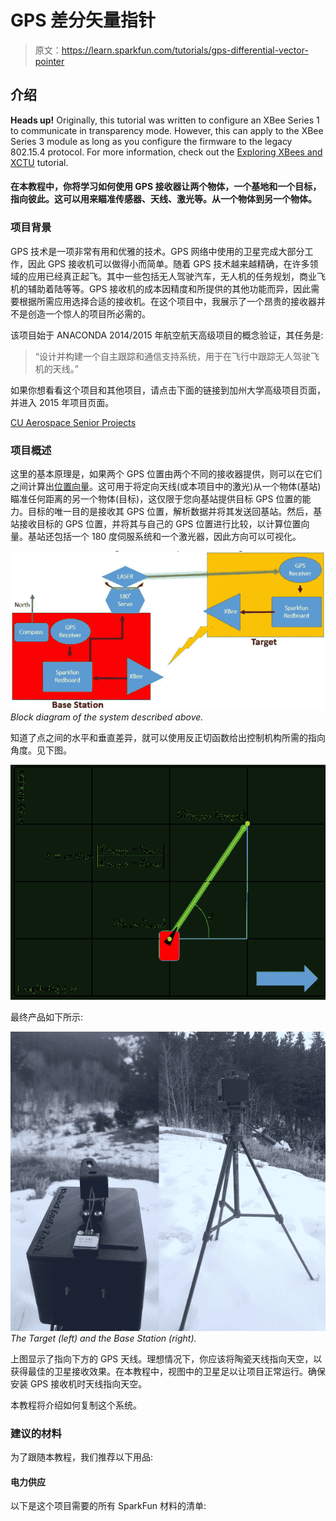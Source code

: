 # GPS 差分矢量指针

> 原文：<https://learn.sparkfun.com/tutorials/gps-differential-vector-pointer>

## 介绍

**Heads up!** Originally, this tutorial was written to configure an XBee Series 1 to communicate in transparency mode. However, this can apply to the XBee Series 3 module as long as you configure the firmware to the legacy 802.15.4 protocol. For more information, check out the [Exploring XBees and XCTU](https://learn.sparkfun.com/tutorials/exploring-xbees-and-xctu) tutorial.

#### 在本教程中，你将学习如何使用 GPS 接收器让两个物体，一个基地和一个目标，指向彼此。这可以用来瞄准传感器、天线、激光等。从一个物体到另一个物体。

### 项目背景

GPS 技术是一项非常有用和优雅的技术。GPS 网络中使用的卫星完成大部分工作，因此 GPS 接收机可以做得小而简单。随着 GPS 技术越来越精确，在许多领域的应用已经真正起飞。其中一些包括无人驾驶汽车，无人机的任务规划，商业飞机的辅助着陆等等。GPS 接收机的成本因精度和所提供的其他功能而异，因此需要根据所需应用选择合适的接收机。在这个项目中，我展示了一个昂贵的接收器并不是创造一个惊人的项目所必需的。

该项目始于 ANACONDA 2014/2015 年航空航天高级项目的概念验证，其任务是:

> “设计并构建一个自主跟踪和通信支持系统，用于在飞行中跟踪无人驾驶飞机的天线。”

如果你想看看这个项目和其他项目，请点击下面的链接到加州大学高级项目页面，并进入 2015 年项目页面。

[CU Aerospace Senior Projects](http://www.colorado.edu/aerospace/current-students/undergraduates/senior-design-projects?qt-qt_senior_design_2014_15=1#qt-qt_senior_design_2014_15)

### 项目概述

这里的基本原理是，如果两个 GPS 位置由两个不同的接收器提供，则可以在它们之间计算出[位置向量](https://en.wikipedia.org/wiki/Position_%28vector%29)。这可用于将定向天线(或本项目中的激光)从一个物体(基站)瞄准任何距离的另一个物体(目标)，这仅限于您向基站提供目标 GPS 位置的能力。目标的唯一目的是接收其 GPS 位置，解析数据并将其发送回基站。然后，基站接收目标的 GPS 位置，并将其与自己的 GPS 位置进行比较，以计算位置向量。基站还包括一个 180 度伺服系统和一个激光器，因此方向可以可视化。

[![System Diagram](img/e65a0262aebdfb793e66aa6d28d42e0a.png)](https://cdn.sparkfun.com/assets/learn_tutorials/4/6/3/_1_System_Diagram.JPG)*Block diagram of the system described above.*

知道了点之间的水平和垂直差异，就可以使用反正切函数给出控制机构所需的指向角度。见下图。

[![Theory Diagram](img/4e03701cf9c57773dcb01cf25a0e290f.png)](https://cdn.sparkfun.com/assets/learn_tutorials/4/6/3/_2_Theory_Diagram.png)

最终产品如下所示:

[![Final Base and Target](img/1e16730a2ac40638513bdfe1003cc989.png)](https://cdn.sparkfun.com/assets/learn_tutorials/4/6/3/final3.jpg)*The Target (left) and the Base Station (right).*

上图显示了指向下方的 GPS 天线。理想情况下，你应该将陶瓷天线指向天空，以获得最佳的卫星接收效果。在本教程中，视图中的卫星足以让项目正常运行。确保安装 GPS 接收机时天线指向天空。

本教程将介绍如何复制这个系统。

### 建议的材料

为了跟随本教程，我们推荐以下用品:

#### 电力供应

以下是这个项目需要的所有 SparkFun 材料的清单: